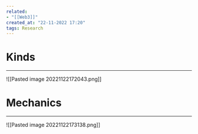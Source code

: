 ```yaml
---
related:
- "[[Web3]]"
created_at: "22-11-2022 17:20"
tags: Research
---
```



# Kinds
---
![[Pasted image 20221122172043.png]]

# Mechanics
---
![[Pasted image 20221122173138.png]]